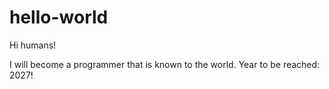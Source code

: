 # hello-world

Hi humans!

I will become a programmer that is known to the world.
Year to be reached: 2027!
